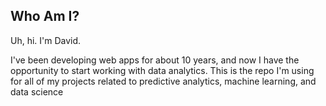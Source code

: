 
## Who Am I?

Uh, hi. I'm David.

I've been developing web apps for about 10 years, and now I have the opportunity to start working with data analytics. This is the repo I'm using for all of my projects related to predictive analytics, machine learning, and data science
